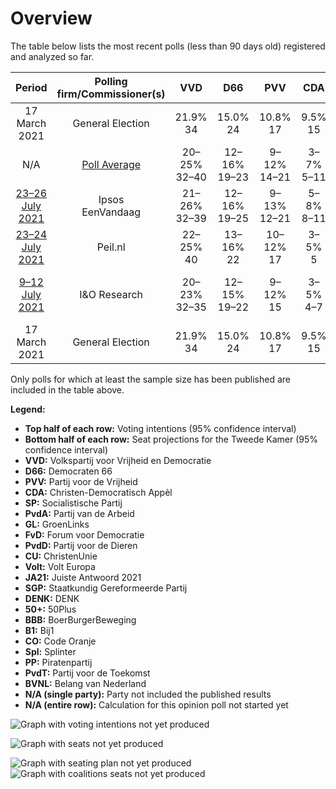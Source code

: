 # Overview

The table below lists the most recent polls (less than 90 days old) registered and analyzed so far.

| Period     | Polling firm/Commissioner(s) | VVD | D66 | PVV | CDA | SP | PvdA | GL | FvD | PvdD | CU | Volt | JA21 | SGP | DENK | 50+ | BBB | B1 | CO | Spl | PP | PvdT | BVNL |
|:----------:|:----------------------------:|:--:|:--:|:--:|:--:|:--:|:--:|:--:|:--:|:--:|:--:|:--:|:--:|:--:|:--:|:--:|:--:|:--:|:--:|:--:|:--:|:--:|:--:|
| 17 March 2021 | General Election | 21.9% <br> 34 | 15.0% <br> 24 | 10.8% <br> 17 | 9.5% <br> 15 | 6.0% <br> 9 | 5.7% <br> 9 | 5.2% <br> 8 | 5.0% <br> 8 | 3.8% <br> 6 | 3.4% <br> 5 | 2.4% <br> 3 | 2.4% <br> 3 | 2.1% <br> 3 | 2.0% <br> 3 | 1.0% <br> 1 | 1.0% <br> 1 | 0.8% <br> 1 | 0.4% <br> 0 | 0.3% <br> 0 | 0.2% <br> 0 | 0.0% <br> 0 | 0.0% <br> 0 |
| N/A | [Poll Average](average.html) | 20–25% <br> 32–40 | 12–16% <br> 19–23 | 9–12% <br> 14–21 | 3–7% <br> 5–11 | 5–7% <br> 7–11 | 5–8% <br> 8–12 | 4–7% <br> 5–10 | 2–4% <br> 2–5 | 4–6% <br> 6–10 | 3–5% <br> 4–7 | 3–5% <br> 4–7 | 3–6% <br> 4–7 | 2–3% <br> 2–4 | 1–3% <br> 2–4 | 0–1% <br> 0–1 | 2–5% <br> 4–6 | 0–2% <br> 0–3 | N/A <br> N/A | N/A <br> N/A | N/A <br> N/A | N/A <br> N/A | 0–2% <br> 1–2 |
| [23–26 July 2021](2021-07-26-Ipsos.html) | Ipsos <br> EenVandaag | 21–26% <br> 32–39 | 12–16% <br> 19–25 | 9–13% <br> 12–21 | 5–8% <br> 8–11 | 5–8% <br> 6–11 | 4–7% <br> 7–11 | 4–7% <br> 5–10 | 2–4% <br> 2–6 | 4–7% <br> 5–12 | 3–5% <br> 4–7 | 3–5% <br> 3–7 | 3–6% <br> 4–11 | 2–3% <br> 2–5 | 2–4% <br> 2–4 | 0–1% <br> 0–2 | 2–4% <br> 3–5 | 1–2% <br> 0–2 | N/A <br> N/A | N/A <br> N/A | N/A <br> N/A | N/A <br> N/A | N/A <br> N/A |
| [23–24 July 2021](2021-07-24-Peilnl.html) | Peil.nl | 22–25% <br> 40 | 13–16% <br> 22 | 10–12% <br> 17 | 3–5% <br> 5 | 5–7% <br> 9 | 6–8% <br> 10 | 4–5% <br> 5 | 3–4% <br> 5 | 5–6% <br> 8 | 3–5% <br> 7 | 3–5% <br> 5 | 3–4% <br> 5 | 2–3% <br> 2 | 2–3% <br> 3 | 0% <br> 0 | 3–5% <br> 6 | 0–1% <br> 0 | N/A <br> N/A | N/A <br> N/A | N/A <br> N/A | N/A <br> N/A | 0–1% <br> 1 |
| [9–12 July 2021](2021-07-12-IOResearch.html) | I&O Research | 20–23% <br> 32–35 | 12–15% <br> 19–22 | 9–12% <br> 15 | 3–5% <br> 4–7 | 5–7% <br> 10–11 | 6–8% <br> 10–12 | 5–7% <br> 9–10 | 2–4% <br> 4–5 | 4–6% <br> 6–7 | 3–4% <br> 6 | 3–5% <br> 4–7 | 3–5% <br> 6–7 | 2–3% <br> 3–4 | 1–2% <br> 2–3 | 0–1% <br> 0 | 3–4% <br> 4–5 | 1–3% <br> 2–3 | N/A <br> N/A | N/A <br> N/A | N/A <br> N/A | N/A <br> N/A | 1–2% <br> 1–2 |
| 17 March 2021 | General Election | 21.9% <br> 34 | 15.0% <br> 24 | 10.8% <br> 17 | 9.5% <br> 15 | 6.0% <br> 9 | 5.7% <br> 9 | 5.2% <br> 8 | 5.0% <br> 8 | 3.8% <br> 6 | 3.4% <br> 5 | 2.4% <br> 3 | 2.4% <br> 3 | 2.1% <br> 3 | 2.0% <br> 3 | 1.0% <br> 1 | 1.0% <br> 1 | 0.8% <br> 1 | 0.4% <br> 0 | 0.3% <br> 0 | 0.2% <br> 0 | 0.0% <br> 0 | 0.0% <br> 0 |

Only polls for which at least the sample size has been published are included in the table above.

**Legend:**
+ **Top half of each row:** Voting intentions (95% confidence interval)
+ **Bottom half of each row:** Seat projections for the Tweede Kamer (95% confidence interval)
+ **VVD:** Volkspartij voor Vrijheid en Democratie
+ **D66:** Democraten 66
+ **PVV:** Partij voor de Vrijheid
+ **CDA:** Christen-Democratisch Appèl
+ **SP:** Socialistische Partij
+ **PvdA:** Partij van de Arbeid
+ **GL:** GroenLinks
+ **FvD:** Forum voor Democratie
+ **PvdD:** Partij voor de Dieren
+ **CU:** ChristenUnie
+ **Volt:** Volt Europa
+ **JA21:** Juiste Antwoord 2021
+ **SGP:** Staatkundig Gereformeerde Partij
+ **DENK:** DENK
+ **50+:** 50Plus
+ **BBB:** BoerBurgerBeweging
+ **B1:** Bij1
+ **CO:** Code Oranje
+ **Spl:** Splinter
+ **PP:** Piratenpartij
+ **PvdT:** Partij voor de Toekomst
+ **BVNL:** Belang van Nederland
+ **N/A (single party):** Party not included the published results
+ **N/A (entire row):** Calculation for this opinion poll not started yet


![Graph with voting intentions not yet produced](average.png "Voting Intentions")

![Graph with seats not yet produced](average-seats.png "Seats")

![Graph with seating plan not yet produced](average-seating-plan.png "Seating Plan")
![Graph with coalitions seats not yet produced](average-coalitions-seats.png "Coalitions Seats")
